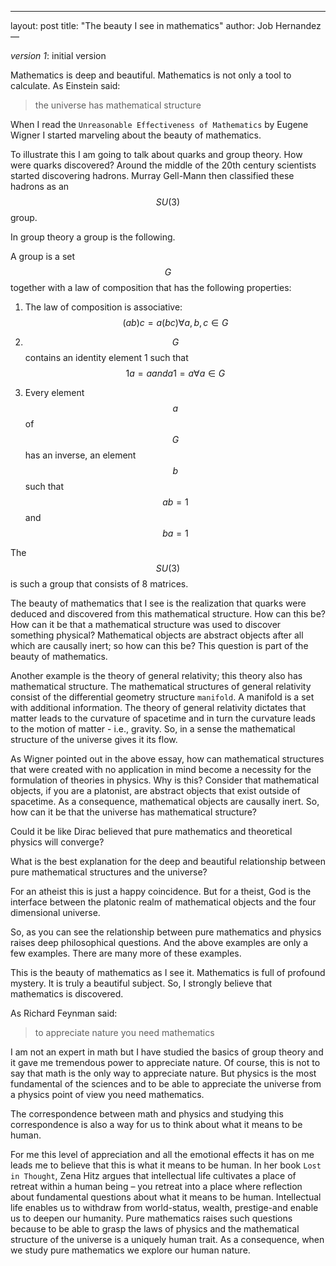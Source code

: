 ---
layout: post
title: "The beauty I see in mathematics"
author: Job Hernandez
—

*version 1*: initial version

Mathematics is deep and beautiful. Mathematics is not only a tool to calculate. As Einstein said:

> the universe has mathematical structure

When I read the `Unreasonable Effectiveness of Mathematics` by Eugene Wigner I started marveling about the beauty of mathematics. 

To illustrate this I am going to talk about quarks and group theory. How were quarks discovered? Around the middle of the 20th century scientists started discovering hadrons. Murray Gell-Mann then classified these hadrons as an $$ SU(3) $$ group.

In group theory a group is the following.

A group is a set $$ G $$ together with a law of composition that has the following properties:

1. The law of composition is associative: $$ (ab)c = a(bc) \forall a, b, c \in G $$

2. $$ G $$ contains an identity element 1 such that $$ 1a = a  and a1 = a \forall a \in G $$

3. Every element $$ a $$ of $$ G $$ has an inverse, an element $$ b $$ such that $$ ab=1 $$ and $$ ba=1 $$

The $$ SU(3) $$ is such a group that consists of 8 matrices.

The beauty of mathematics that I see is the realization that quarks were deduced and discovered from this mathematical structure. How can this be? How can it be that a mathematical structure was used to discover something physical? Mathematical objects are abstract objects after all which are causally inert; so how can this be? This question is part of the beauty of mathematics.

Another example is the theory of general relativity; this theory also has mathematical structure. The mathematical structures of general relativity consist of the differential geometry structure `manifold`. A manifold is a set with additional information. The theory of general relativity dictates that matter leads to the curvature of spacetime and in turn the curvature leads to the motion of matter - i.e., gravity. So, in a sense the mathematical structure of the universe gives it its flow.

As Wigner pointed out in the above essay, how can mathematical structures that were created with no application in mind become a necessity for the formulation of theories in physics. Why is this? Consider that mathematical objects, if you are a platonist, are abstract objects that exist outside of spacetime. As a consequence, mathematical objects are causally inert. So, how can it be that the universe has mathematical structure? 

Could it be like Dirac believed that pure mathematics and theoretical physics will converge?

What is the best explanation for the deep and beautiful relationship between pure mathematical structures and the universe?

For an atheist this is just a happy coincidence. But for a theist, God is the interface between the platonic realm of mathematical objects and the four dimensional universe.

So, as you can see the relationship between pure mathematics and physics raises deep philosophical questions. And the above examples are only a few examples. There are many more of these examples.

This is the beauty of mathematics as I see it. Mathematics is full of profound mystery. It is truly a beautiful subject. So, I strongly believe that mathematics is discovered. 

As Richard Feynman said:

> to appreciate nature you need mathematics

I am not an expert in math but I have studied the basics of group theory and it gave me tremendous power to appreciate nature. Of course, this is not to say that math is the only way to appreciate nature. But physics is the most fundamental of the sciences and to be able to appreciate the universe from a physics point of view you need mathematics.

The correspondence between math and physics and studying this correspondence is also a way for us to think about what it means to be human.

For me this level of appreciation and all the emotional effects it has on me leads me to believe that this is  what it means to be human. In her book `Lost in Thought`, Zena Hitz argues that intellectual life cultivates a place of retreat within a human being – you retreat into a place where reflection about fundamental questions about what it means to be human. Intellectual life enables us to withdraw from world-status, wealth, prestige-and enable us to deepen our humanity. Pure mathematics raises such questions because to be able to grasp the laws of physics and the mathematical structure of the universe is a uniquely human trait. As a consequence, when we study pure mathematics we explore our human nature.


